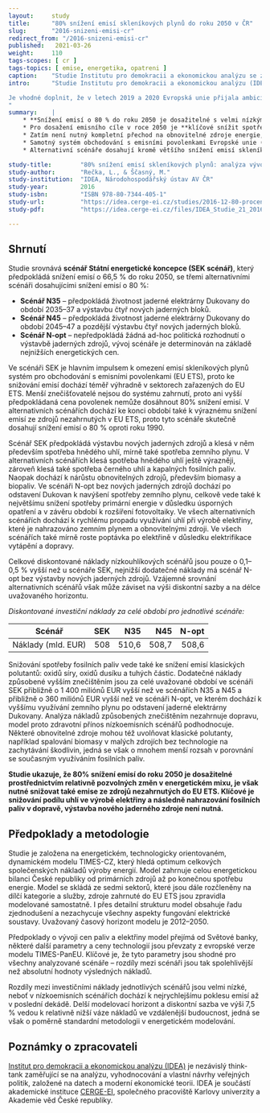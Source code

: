 ```yaml
---
layout:     study
title:      "80% snížení emisí skleníkových plynů do roku 2050 v ČR"
slug:       "2016-snizeni-emisi-cr"
redirect_from: "/2016-snizeni-emisi-cr"
published:   2021-03-26
weight:     110
tags-scopes: [ cr ]
tags-topics: [ emise, energetika, opatreni ]
caption:    "Studie Institutu pro demokracii a ekonomickou analýzu se zabývá možností snížit emise o 80 % do roku 2050."
intro:      "Studie Institutu pro demokracii a ekonomickou analýzu (IDEA) z roku 2016 se zabývá možností snížit emise skleníkových plynů o 80 % do roku 2050. Česká vláda se přihlásila k dlouhodobé strategii dekarbonizace Evropské unie a tím se zavázala snížit emise skleníkových plynů do roku 2050 o 80–95 % oproti roku 1990. Státní energetická koncepce z roku 2015 předpokládá snížení skleníkových plynů o 66,5 % do roku 2050, studie prostřednictvím komplexního energetického dynamického modelu TIMES-CZ srovnává scénář podle této státní koncepce (SEK scénář) se třemi alternativními scénáři, které skutečně dosahují snížení emisí skleníkových plynů o 80 % v souladu s cíli Evropské unie definovanými v EU Energy Roadmap 2012. 

Je vhodné doplnit, že v letech 2019 a 2020 Evropská unie přijala ambicióznější cíl o dosažení nulových emisí skleníkových plynů do roku 2050, rovněž Vnitrostátní plán České republiky v oblasti energetiky a klimatu z roku 2019 již uvádí jako indikativní cíl pro rok 2050 snížení emisí o 80 % oproti roku 1990.
"
summary:    |
    * **Snížení emisí o 80 % do roku 2050 je dosažitelné s velmi nízkými dodatečnými investičními náklady** v porovnání se scénářem Státní energetické koncepce snižujícím emise o 66,5 % (investiční náklady jsou vyšší o pouhých cca 0,1–0,5 % investičních nákladů scénáře SEK).
    * Pro dosažení emisního cíle v roce 2050 je **klíčové snížit spotřebu hnědého uhlí**. V takovém případě nedojde ani k vyčerpání zásob hnědého uhlí v rámci stávajících limitů, rozhodně nemá smysl další prolamování ekologických limitů těžby.
    * Zatím není nutný kompletní přechod na obnovitelné zdroje energie, také není nezbytný další rozvoj jaderné energetiky. 80% snížení emisí je možné prostřednictvím relativně pozvolných změn v energetickém mixu.
    * Samotný systém obchodování s emisními povolenkami Evropské unie (EU ETS) není dostatečným nástrojem, neboť je nezbytné také snížení emisí v sektorech nezahrnutých do systému obchodování.
    * Alternativní scénáře dosahují kromě většího snížení emisí skleníkových plynů také **snížení emisí zdraví škodlivých polutantů**. Nízkoemisní scénáře tak mají značné dodatečné zdravotní a environmentální celospolečenské přínosy.

study-title:        "80% snížení emisí skleníkových plynů: analýza vývoje energetiky České republiky do roku 2050"
study-author:       "Rečka, L., & Ščasný, M."
study-institution:  "IDEA, Národohospodářský ústav AV ČR"
study-year:         2016
study-isbn:         "ISBN 978-80-7344-405-1"
study-url:          "https://idea.cerge-ei.cz/studies/2016-12-80-procentni-snizeni-emisi-sklenikovych-plynu"
study-pdf:          "https://idea.cerge-ei.cz/files/IDEA_Studie_21_2016_Snizeni_emisi_sklenikovych_plynu/files/downloads/IDEA_Studie_21_2016_Snizeni_emisi_sklenikovych_plynu.pdf"

---
```


## Shrnutí

Studie srovnává **scénář Státní energetické koncepce (SEK scénář)**, který předpokládá snížení emisí o 66,5 % do roku 2050, se třemi alternativními scénáři dosahujícími snížení emisí o 80 %:

* **Scénář N35** – předpokládá životnost jaderné elektrárny Dukovany do období 2035–37 a výstavbu čtyř nových jaderných bloků.
* **Scénář N45** – předpokládá životnost jaderné elektrárny Dukovany do období 2045–47 a pozdější výstavbu čtyř nových jaderných bloků.
* **Scénář N-opt** – nepředpokládá žádná ad-hoc politická rozhodnutí o výstavbě jaderných zdrojů, vývoj scénáře je determinován na základě nejnižších energetických cen.

Ve scénáři SEK je hlavním impulsem k omezení emisí skleníkových plynů systém pro obchodování s emisními povolenkami (EU ETS), proto ke snižování emisí dochází téměř výhradně v sektorech zařazených do EU ETS. Menší znečišťovatelé nejsou do systému zahrnutí, proto ani vyšší předpokládaná cena povolenek nemůže dosáhnout 80% snížení emisí. V alternativních scénářích dochází ke konci období také k výraznému snížení emisí ze zdrojů nezahrnutých v EU ETS, proto tyto scénáře skutečně dosahují snížení emisí o 80 % oproti roku 1990.

Scénář SEK předpokládá výstavbu nových jaderných zdrojů a klesá v něm především spotřeba hnědého uhlí, mírně také spotřeba zemního plynu. V alternativních scénářích klesá spotřeba hnědého uhlí ještě výrazněji, zároveň klesá také spotřeba černého uhlí a kapalných fosilních paliv. Naopak dochází k nárůstu obnovitelných zdrojů, především biomasy a biopaliv. Ve scénáři N-opt bez nových jaderných zdrojů dochází po odstavení Dukovan k navýšení spotřeby zemního plynu, celkově vede také k největšímu snížení spotřeby primární energie v důsledku úsporných opatření a v závěru období k rozšíření fotovoltaiky. Ve všech alternativních scénářích dochází k rychlému propadu využívání uhlí při výrobě elektřiny, které je nahrazováno zemním plynem a obnovitelnými zdroji. Ve všech scénářích také mírně roste poptávka po elektřině v důsledku elektrifikace vytápění a dopravy.

Celkové diskontované náklady nízkouhlíkových scénářů jsou pouze o 0,1–0,5 % vyšší než u scénáře SEK, nejnižší dodatečné náklady má scénář N-opt bez výstavby nových jaderných zdrojů. Vzájemné srovnání alternativních scénářů však může záviset na výši diskontní sazby a na délce uvažovaného horizontu.

*Diskontované investiční náklady za celé období pro jednotlivé scénáře:*

<div class="table table-striped table-hover" markdown="1">

| Scénář              | SEK | N35 | N45 | N-opt |
| ------------------- | ----:| ------:| ------:| ------:|
| Náklady (mld. EUR)  |  508 |  510,6 |  508,7 |  508,6 |

</div>

Snižování spotřeby fosilních paliv vede také ke snížení emisí klasických polutantů: oxidů síry, oxidů dusíku a tuhých částic. Dodatečné náklady způsobené vyšším znečištěním jsou za celé uvažované období ve scénáři SEK přibližně o 1 400 miliónů EUR vyšší než ve scénářích N35 a N45 a přibližně o 360 miliónů EUR vyšší než ve scénáři N-opt, ve kterém dochází k vyššímu využívání zemního plynu po odstavení jaderné elektrárny Dukovany. Analýza nákladů způsobených znečištěním nezahrnuje dopravu, model proto zdravotní přínos nízkoemisních scénářů podhodnocuje. Některé obnovitelné zdroje mohou též uvolňovat klasické polutanty, například spalování biomasy v malých zdrojích bez technologie na zachytávání škodlivin, jedná se však o mnohem menší rozsah v porovnání se současným využíváním fosilních paliv.

**Studie ukazuje, že 80% snížení emisí do roku 2050 je dosažitelné prostřednictvím relativně pozvolných změn v energetickém mixu, je však nutné snižovat také emise ze zdrojů nezahrnutých do EU ETS. Klíčové je snižování podílu uhlí ve výrobě elektřiny a následně nahrazování fosilních paliv v dopravě, výstavba nového jaderného zdroje není nutná.**

## Předpoklady a metodologie

Studie je založena na energetickém, technologicky orientovaném, dynamickém modelu TIMES-CZ, který hledá optimum celkových společenských nákladů výroby energií. Model zahrnuje celou energetickou bilanci České republiky od primárních zdrojů až po konečnou spotřebu energie. Model se skládá ze sedmi sektorů, které jsou dále rozčleněny na dílčí kategorie a služby, zdroje zahrnuté do EU ETS jsou zpravidla modelované samostatně. I přes detailní strukturu model obsahuje řadu zjednodušení a nezachycuje všechny aspekty fungování elektrické soustavy. Uvažovaný časový horizont modelu je 2012–2050.

Předpoklady o vývoji cen paliv a elektřiny model přejímá od Světové banky, některé další parametry a ceny technologií jsou převzaty z evropské verze modelu TIMES-PanEU. Klíčové je, že tyto parametry jsou shodné pro všechny analyzované scénáře – rozdíly mezi scénáři jsou tak spolehlivější než absolutní hodnoty výsledných nákladů.

Rozdíly mezi investičními náklady jednotlivých scénářů jsou velmi nízké, neboť v nízkoemisních scénářích dochází k nejrychlejšímu poklesu emisí až v poslední dekádě. Delší modelovací horizont a diskontní sazba ve výši 7,5 % vedou k relativně nižší váze nákladů ve vzdálenější budoucnost, jedná se však o poměrně standardní metodologii v energetickém modelování.

## Poznámky o zpracovateli

[Institut pro demokracii a ekonomickou analýzu (IDEA)](https://idea.cerge-ei.cz) je nezávislý think-tank zaměřující se na analýzu, vyhodnocování a vlastní návrhy veřejných politik, založené na datech a moderní ekonomické teorii. IDEA je součástí akademické instituce [CERGE-EI](https://www.cerge-ei.cz), společného pracoviště Karlovy univerzity a Akademie věd České republiky.
